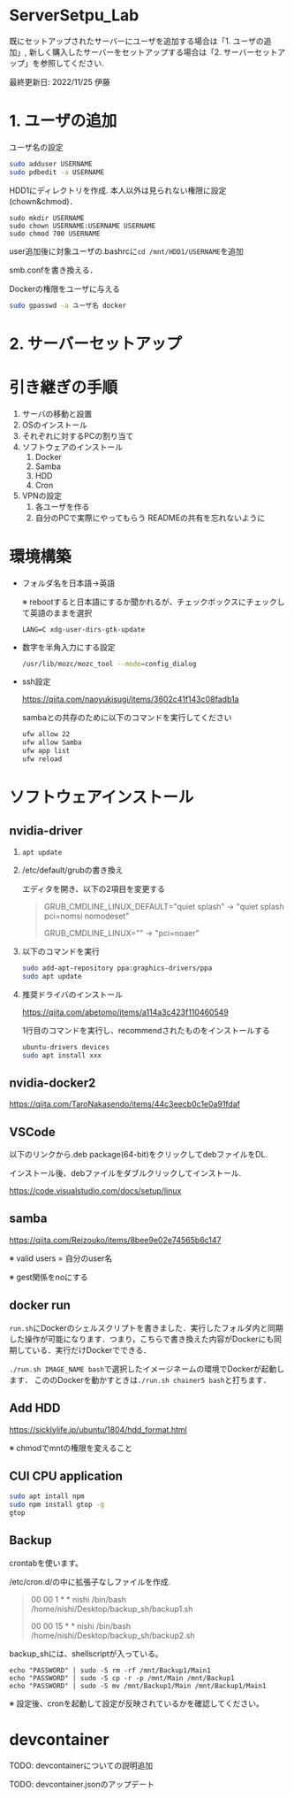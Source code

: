 # ServerSetpu_Lab

既にセットアップされたサーバーにユーザを追加する場合は「1. ユーザの追加」, 新しく購入したサーバーをセットアップする場合は「2. サーバーセットアップ」を参照してください. 

最終更新日: 2022/11/25 伊藤

# 1. ユーザの追加

ユーザ名の設定

```sh
sudo adduser USERNAME
sudo pdbedit -a USERNAME
```

HDD1にディレクトリを作成. 本人以外は見られない権限に設定(chown&chmod)．

```
sudo mkdir USERNAME
sudo chown USERNAME:USERNAME USERNAME
sudo chmod 700 USERNAME
```

user追加後に対象ユーザの.bashrcに`cd /mnt/HDD1/USERNAME`を追加

smb.confを書き換える．

Dockerの権限をユーザに与える

```sh
sudo gpasswd -a ユーザ名 docker
```

# 2. サーバーセットアップ

# 引き継ぎの手順
1. サーバの移動と設置
2. OSのインストール
3. それぞれに対するPCの割り当て
4. ソフトウェアのインストール
    1. Docker
    2. Samba
    3. HDD
    4. Cron
5. VPNの設定
    1. 各ユーザを作る
    2. 自分のPCで実際にやってもらう
READMEの共有を忘れないように

# 環境構築

- フォルダ名を日本語->英語

    ※ rebootすると日本語にするか聞かれるが、チェックボックスにチェックして英語のままを選択

    ```
    LANG=C xdg-user-dirs-gtk-update
    ```

- 数字を半角入力にする設定

    ```sh
    /usr/lib/mozc/mozc_tool --mode=config_dialog
    ```
- ssh設定

    https://qiita.com/naoyukisugi/items/3602c41f143c08fadb1a

    sambaとの共存のために以下のコマンドを実行してください

    ```sh
    ufw allow 22
    ufw allow Samba
    ufw app list
    ufw reload
    ```

# ソフトウェアインストール

## nvidia-driver

1. ```apt update```

2. /etc/default/grubの書き換え

    エディタを開き、以下の2項目を変更する

    > GRUB_CMDLINE_LINUX_DEFAULT="quiet splash" -> "quiet splash pci=nomsi nomodeset"
    > 
    > GRUB_CMDLINE_LINUX="" -> "pci=noaer"

3. 以下のコマンドを実行

    ```sh
    sudo add-apt-repository ppa:graphics-drivers/ppa
    sudo apt update
    ```

4. 推奨ドライバのインストール

    https://qiita.com/abetomo/items/a114a3c423f110460549

    1行目のコマンドを実行し、recommendされたものをインストールする

    ```sh
    ubuntu-drivers devices
    sudo apt install xxx
    ```

## nvidia-docker2

https://qiita.com/TaroNakasendo/items/44c3eecb0c1e0a91fdaf

## VSCode

以下のリンクから.deb package(64-bit)をクリックしてdebファイルをDL.

インストール後、debファイルをダブルクリックしてインストール.

https://code.visualstudio.com/docs/setup/linux

## samba
https://qiita.com/Reizouko/items/8bee9e02e74565b6c147

※ valid users = 自分のuser名

※ gest関係をnoにする

## docker run

`run.sh`にDockerのシェルスクリプトを書きました．実行したフォルダ内と同期した操作が可能になります．つまり，こちらで書き換えた内容がDockerにも同期している．実行だけDockerでできる．

`./run.sh IMAGE_NAME bash`で選択したイメージネームの環境でDockerが起動します．
こののDockerを動かすときは`./run.sh chainer5 bash`と打ちます．

## Add HDD

https://sicklylife.jp/ubuntu/1804/hdd_format.html

※ chmodでmntの権限を変えること

## CUI CPU application

```sh
sudo apt intall npm
sudo npm install gtop -g
gtop
```

## Backup

crontabを使います。

/etc/cron.d/の中に拡張子なしファイルを作成.

> 00 00 1 * * nishi /bin/bash /home/nishi/Desktop/backup_sh/backup1.sh
> 
> 00 00 15 * * nishi /bin/bash /home/nishi/Desktop/backup_sh/backup2.sh

backup_shには、shellscriptが入っている。

```
echo "PASSWORD" | sudo -S rm -rf /mnt/Backup1/Main1
echo "PASSWORD" | sudo -S cp -r -p /mnt/Main /mnt/Backup1
echo "PASSWORD" | sudo -S mv /mnt/Backup1/Main /mnt/Backup1/Main1
```

※ 設定後、cronを起動して設定が反映されているかを確認してください。

# devcontainer

TODO: devcontainerについての説明追加

TODO: devcontainer.jsonのアップデート
